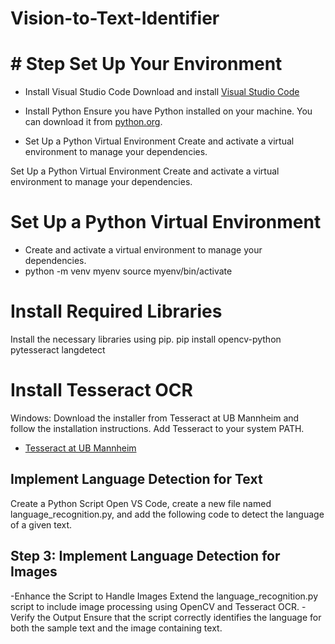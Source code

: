 # Vision-to-Text-Identifier
# # Step  Set Up Your Environment
- Install Visual Studio Code
Download and install [Visual Studio Code](https://code.visualstudio.com/)

- Install Python
Ensure you have Python installed on your machine. You can download it from [python.org](https://www.python.org/).

- Set Up a Python Virtual Environment
Create and activate a virtual environment to manage your dependencies.

Set Up a Python Virtual Environment
Create and activate a virtual environment to manage your dependencies.

# Set Up a Python Virtual Environment
- Create and activate a virtual environment to manage your dependencies.
- python -m venv myenv
source myenv/bin/activate

# Install Required Libraries
Install the necessary libraries using pip.
pip install opencv-python pytesseract langdetect

# Install Tesseract OCR

Windows: Download the installer from Tesseract at UB Mannheim and follow the installation instructions. Add Tesseract to your system PATH.
- [Tesseract at UB Mannheim](https://github.com/UB-Mannheim/tesseract/wiki)

##  Implement Language Detection for Text
Create a Python Script
Open VS Code, create a new file named language_recognition.py, and add the following code to detect the language of a given text.

## Step 3: Implement Language Detection for Images

-Enhance the Script to Handle Images
Extend the language_recognition.py script to include image processing using OpenCV and Tesseract OCR.
-Verify the Output
Ensure that the script correctly identifies the language for both the sample text and the image containing text.
